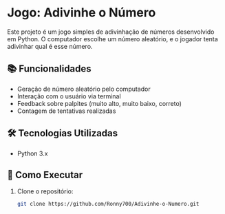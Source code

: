 # Jogo: Adivinhe o Número

Este projeto é um jogo simples de adivinhação de números desenvolvido em Python. O computador escolhe um número aleatório, e o jogador tenta adivinhar qual é esse número.

## 📚 Funcionalidades

- Geração de número aleatório pelo computador
- Interação com o usuário via terminal
- Feedback sobre palpites (muito alto, muito baixo, correto)
- Contagem de tentativas realizadas

## 🛠️ Tecnologias Utilizadas

- Python 3.x

## 🚀 Como Executar

1. Clone o repositório:

   ```bash
   git clone https://github.com/Ronny700/Adivinhe-o-Numero.git

